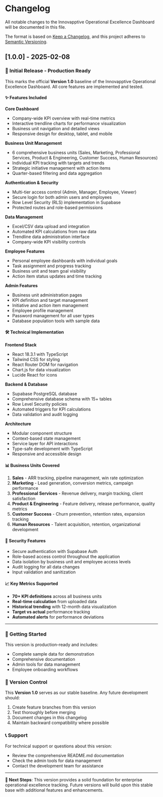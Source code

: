 # Changelog

All notable changes to the Innovapptive Operational Excellence Dashboard will be documented in this file.

The format is based on [Keep a Changelog](https://keepachangelog.com/en/1.0.0/),
and this project adheres to [Semantic Versioning](https://semver.org/spec/v2.0.0.html).

## [1.0.0] - 2025-02-08

### 🎉 Initial Release - Production Ready

This marks the official **Version 1.0** baseline of the Innovapptive Operational Excellence Dashboard. All core features are implemented and tested.

#### ✨ Features Included

**Core Dashboard**
- Company-wide KPI overview with real-time metrics
- Interactive trendline charts for performance visualization
- Business unit navigation and detailed views
- Responsive design for desktop, tablet, and mobile

**Business Unit Management**
- 6 comprehensive business units (Sales, Marketing, Professional Services, Product & Engineering, Customer Success, Human Resources)
- Individual KPI tracking with targets and trends
- Strategic initiative management with action items
- Quarter-based filtering and data aggregation

**Authentication & Security**
- Multi-tier access control (Admin, Manager, Employee, Viewer)
- Secure login for both admin users and employees
- Row Level Security (RLS) implementation in Supabase
- Protected routes and role-based permissions

**Data Management**
- Excel/CSV data upload and integration
- Automated KPI calculations from raw data
- Trendline data administration interface
- Company-wide KPI visibility controls

**Employee Features**
- Personal employee dashboards with individual goals
- Task assignment and progress tracking
- Business unit and team goal visibility
- Action item status updates and time tracking

**Admin Features**
- Business unit administration pages
- KPI definition and target management
- Initiative and action item management
- Employee profile management
- Password management for all user types
- Database population tools with sample data

#### 🛠 Technical Implementation

**Frontend Stack**
- React 18.3.1 with TypeScript
- Tailwind CSS for styling
- React Router DOM for navigation
- Chart.js for data visualization
- Lucide React for icons

**Backend & Database**
- Supabase PostgreSQL database
- Comprehensive database schema with 15+ tables
- Row Level Security policies
- Automated triggers for KPI calculations
- Data validation and audit logging

**Architecture**
- Modular component structure
- Context-based state management
- Service layer for API interactions
- Type-safe development with TypeScript
- Responsive and accessible design

#### 📊 Business Units Covered

1. **Sales** - ARR tracking, pipeline management, win rate optimization
2. **Marketing** - Lead generation, conversion metrics, campaign performance
3. **Professional Services** - Revenue delivery, margin tracking, client satisfaction
4. **Product & Engineering** - Feature delivery, release performance, quality metrics
5. **Customer Success** - Churn prevention, retention rates, expansion tracking
6. **Human Resources** - Talent acquisition, retention, organizational development

#### 🔐 Security Features

- Secure authentication with Supabase Auth
- Role-based access control throughout the application
- Data isolation by business unit and employee access levels
- Audit logging for all data changes
- Input validation and sanitization

#### 📈 Key Metrics Supported

- **70+ KPI definitions** across all business units
- **Real-time calculation** from uploaded data
- **Historical trending** with 12-month data visualization
- **Target vs actual** performance tracking
- **Automated alerts** for performance deviations

---

### 🚀 Getting Started

This version is production-ready and includes:
- Complete sample data for demonstration
- Comprehensive documentation
- Admin tools for data management
- Employee onboarding workflows

### 🔄 Version Control

This **Version 1.0** serves as our stable baseline. Any future development should:
1. Create feature branches from this version
2. Test thoroughly before merging
3. Document changes in this changelog
4. Maintain backward compatibility where possible

### 📞 Support

For technical support or questions about this version:
- Review the comprehensive README.md documentation
- Check the admin tools for data management
- Contact the development team for assistance

---

**🎯 Next Steps**: This version provides a solid foundation for enterprise operational excellence tracking. Future versions will build upon this stable base with additional features and enhancements.